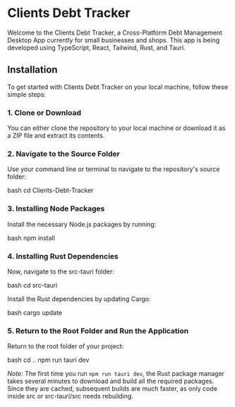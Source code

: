 # Clients Debt Tracker

Welcome to the Clients Debt Tracker, a Cross-Platform Debt Management Desktop App currently for small businesses and shops. This app is being developed using TypeScript, React, Tailwind, Rust, and Tauri.

## Installation

To get started with Clients Debt Tracker on your local machine, follow these simple steps:

### 1. Clone or Download

You can either clone the repository to your local machine or download it as a ZIP file and extract its contents.

### 2. Navigate to the Source Folder

Use your command line or terminal to navigate to the repository's source folder:

bash
cd Clients-Debt-Tracker

### 3. Installing Node Packages

Install the necessary Node.js packages by running:

bash
npm install


### 4. Installing Rust Dependencies

Now, navigate to the src-tauri folder:

bash
cd src-tauri


Install the Rust dependencies by updating Cargo:

bash
cargo update


### 5. Return to the Root Folder and Run the Application

Return to the root folder of your project:

bash
cd ..
npm run tauri dev


*Note:* The first time you run `npm run tauri dev`, the Rust package manager takes several minutes to download and build all the required packages. Since they are cached, subsequent builds are much faster, as only code inside src or src-tauri/src needs rebuilding.